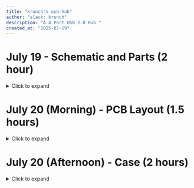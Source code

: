 ```yaml
---
title: "krunch's usb-hub"
author: "slack: krunch"
description: "A 4 Port USB 2.0 Hub "
created_at: "2025-07-19"
---
```


# July 19 - Schematic and Parts (2 hour)

<details>
<summary>Click to expand</summary>

I designed the schematic today, the IC I am using is the [CoreChips SL2.1A](https://lcsc.com/product-detail/USB-HUB-Controllers_CoreChips-SL2-1A_C192893.html), it supports up to 4 extra USB connection.

I also added a diode at 5V input from the USB-A male connector to prevent backpower.

<img width="594" height="484" alt="image" src="https://github.com/user-attachments/assets/aa2d00ed-c1ec-424a-9f93-859bef93a0e7" />

I originally chose a USB-A female connector that have 2 ports, but I realised that might be too heavy and might break the USB port on my laptop.

So I chose one with only 1 port and used 4 of them.

<img width="501" height="411" alt="image" src="https://github.com/user-attachments/assets/068116f7-3d2a-43c8-8dba-f079d2479e6b" />

**Time spent this session: 2 hours**

</details>

# July 20 (Morning) - PCB Layout (1.5 hours)

<details>
<summary>Click to expand</summary>

Today I made the PCB layout, I wanted to make it as compact as possible so I decided to put 2 usb ports on each side, and to keep it as short as possible to avoid breaking the laptop's USB port. 

I also wanted to be able to hang this on a keychain/lanyard to I made a plated M3 hole at the end of the USB hub.

<img width="504" height="427" alt="image" src="https://github.com/user-attachments/assets/09df987d-c41e-45a5-b9f9-2899011abb65" />

For the 5V and ground traces, I made them to be 0.8mm thick, which should be fine for 2.5A to 3.5A (1oz copper), which is more than enough for a USB hub.

<img width="686" height="485" alt="image" src="https://github.com/user-attachments/assets/841beb0a-e26c-4383-b201-770a80e5c1c5" />

And I routed most of the ground traces on the back.

<img width="484" height="402" alt="image" src="https://github.com/user-attachments/assets/86b80624-f68e-4ad6-9efd-f8d58d7494b3" />

The traces around the IC is a bit tricky to wire up, but with a few vias it looks good now.


**Time spent this session: 1.5 hours**

</details>

# July 20 (Afternoon) - Case (2 hours)

<details>
<summary>Click to expand</summary>

I made the case today, the case is printed in 2 parts, the base and the lid, the lid snaps onto the base with these notches

<img width="693" height="408" alt="image" src="https://github.com/user-attachments/assets/673fb447-b487-43c6-8214-48da95a74ab5" />

<img width="668" height="472" alt="image" src="https://github.com/user-attachments/assets/6aeece41-04f8-486f-974f-2b215d8bb3c3" />

The PCB sits on the edges and the base have a bit of space to allow the through-hole componants to sit on.

<img width="718" height="420" alt="image" src="https://github.com/user-attachments/assets/093e4236-819d-4183-8abd-7e23db1a5eee" />

In the front of the case, the USB male connector will be held together by the lid.

